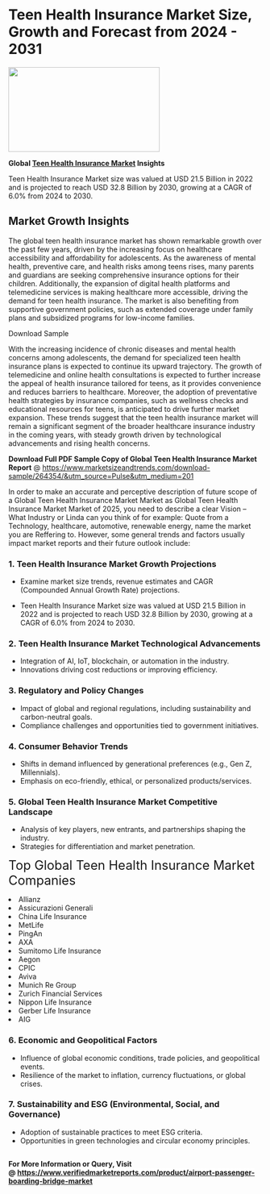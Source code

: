 <H1>Teen Health Insurance Market Size, Growth and Forecast from 2024 - 2031</H1><img class="aligncenter size-medium wp-image-584254" src="https://thirdeyenews.in/wp-content/uploads/2024/09/Global-Market-Research-300x168.jpeg" alt="" width="300" height="168" /><p><strong>Global&nbsp;<a href="https://www.marketsizeandtrends.com/download-sample/264354/&amp;utm_source=Pulse&amp;utm_medium=201">Teen Health Insurance Market</a> Insights</strong></p><p>Teen Health Insurance Market size was valued at USD 21.5 Billion in 2022 and is projected to reach USD 32.8 Billion by 2030, growing at a CAGR of 6.0% from 2024 to 2030.</p><p><h2>Market Growth Insights</h2> <p>The global teen health insurance market has shown remarkable growth over the past few years, driven by the increasing focus on healthcare accessibility and affordability for adolescents. As the awareness of mental health, preventive care, and health risks among teens rises, many parents and guardians are seeking comprehensive insurance options for their children. Additionally, the expansion of digital health platforms and telemedicine services is making healthcare more accessible, driving the demand for teen health insurance. The market is also benefiting from supportive government policies, such as extended coverage under family plans and subsidized programs for low-income families.</p> <p>Download Sample</p> <p>With the increasing incidence of chronic diseases and mental health concerns among adolescents, the demand for specialized teen health insurance plans is expected to continue its upward trajectory. The growth of telemedicine and online health consultations is expected to further increase the appeal of health insurance tailored for teens, as it provides convenience and reduces barriers to healthcare. Moreover, the adoption of preventative health strategies by insurance companies, such as wellness checks and educational resources for teens, is anticipated to drive further market expansion. These trends suggest that the teen health insurance market will remain a significant segment of the broader healthcare insurance industry in the coming years, with steady growth driven by technological advancements and rising health concerns. <p></p><p><span class=""><strong>Download Full PDF Sample Copy of Global Teen Health Insurance Market Report</strong> @ <a href="https://www.marketsizeandtrends.com/download-sample/264354/&amp;utm_source=Pulse&amp;utm_medium=201" target="_blank">https://www.marketsizeandtrends.com/download-sample/264354/&amp;utm_source=Pulse&amp;utm_medium=201</a></span></p><p>In order to make an accurate and perceptive description of future scope of a Global&nbsp;Teen Health Insurance Market Market as Global&nbsp;Teen Health Insurance Market Market of 2025, you need to describe a clear Vision &ndash; What Industry or Linda can you think of for example: Quote from a Technology, healthcare, automotive, renewable energy, name the market you are Reffering to. However, some general trends and factors usually impact market reports and their future outlook include:</p><h3>1.&nbsp;<strong>Teen Health Insurance Market Growth Projections</strong></h3><ul><li>Examine market size trends, revenue estimates and CAGR (Compounded Annual Growth Rate) projections.</li><li><p>Teen Health Insurance Market size was valued at USD 21.5 Billion in 2022 and is projected to reach USD 32.8 Billion by 2030, growing at a CAGR of 6.0% from 2024 to 2030.</p></li></ul><h3>2.&nbsp;<strong>Teen Health Insurance Market Technological Advancements</strong></h3><ul><li>Integration of AI, IoT, blockchain, or automation in the industry.</li><li>Innovations driving cost reductions or improving efficiency.</li></ul><h3>3.&nbsp;<strong>Regulatory and Policy Changes</strong></h3><ul><li>Impact of global and regional regulations, including sustainability and carbon-neutral goals.</li><li>Compliance challenges and opportunities tied to government initiatives.</li></ul><h3>4.&nbsp;<strong>Consumer Behavior Trends</strong></h3><ul><li>Shifts in demand influenced by generational preferences (e.g., Gen Z, Millennials).</li><li>Emphasis on eco-friendly, ethical, or personalized products/services.</li></ul><h3>5.&nbsp;<strong>Global Teen Health Insurance Market Competitive Landscape</strong></h3><ul><li>Analysis of key players, new entrants, and partnerships shaping the industry.</li><li>Strategies for differentiation and market penetration.</li></ul><p data-pm-slice="1 1 []"><span style="color: inherit; font-family: inherit; font-size: 25px;">Top Global Teen Health Insurance Market Companies</span></p><div class="" data-test-id=""><p><li>Allianz</li><li> Assicurazioni Generali</li><li> China Life Insurance</li><li> MetLife</li><li> PingAn</li><li> AXA</li><li> Sumitomo Life Insurance</li><li> Aegon</li><li> CPIC</li><li> Aviva</li><li> Munich Re Group</li><li> Zurich Financial Services</li><li> Nippon Life Insurance</li><li> Gerber Life Insurance</li><li> AIG</li></p></div><h3>6.&nbsp;<strong>Economic and Geopolitical Factors</strong></h3><ul><li>Influence of global economic conditions, trade policies, and geopolitical events.</li><li>Resilience of the market to inflation, currency fluctuations, or global crises.</li></ul><h3>7.&nbsp;<strong>Sustainability and ESG (Environmental, Social, and Governance)</strong></h3><ul><li>Adoption of sustainable practices to meet ESG criteria.</li><li>Opportunities in green technologies and circular economy principles.</li></ul><h2><strong style="font-size: 14px;">For More Information or Query, Visit @&nbsp;</strong><a style="background-color: #ffffff; font-size: 14px;" href="https://www.marketsizeandtrends.com/report/teen-health-insurance-market/" target="_blank">https://www.verifiedmarketreports.com/product/airport-passenger-boarding-bridge-market</a></h2>
